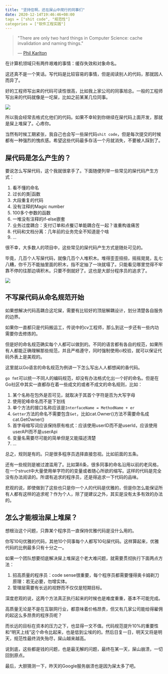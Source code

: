 ```yaml
---
title: "坚持住啊，还在屎山中爬行的同事们"
date: 2020-12-14T19:46:46+08:00
tags = ["shit code", "规范性"]
categories = ["软件工程实践"]
---
```


> "There are only two hard things in Computer Science: cache invalidation and naming things."
>
>  — [Phil Karlton](https://martinfowler.com/bliki/TwoHardThings.html)

在计算机领域只有两件艰难的事情：缓存失效和对象命名。

这还真不是一个笑话。写代码是比较容易的事情，但是阅读别人的代码，那就因人而异了。

好的工程师写出来的代码可读性很高，比如我上家公司的同事旭总。一般的工程师写出来的代码就像是一坨屎，比如之前某某几位同事。

![](https://suncle-public.oss-cn-shenzhen.aliyuncs.com/pics/article/best-practice-shit-code/你猜我的枪里有没有子弹.jpg)

所以我会经常去格式化他们的代码。如果不幸轮到你继续在屎代码上面开发，那就是屎上堆屎了。心疼你。

当然有时候工期紧张，我自己也会写一些屎代码`shit code`，但是每次提交的时候都有一种强烈的愧疚感。希望这些代码最多存活一个月就消失，不要被人踩到了。

## 屎代码是怎么产生的？

要说怎么写屎代码，这个我就很拿手了。下面随便列举一些常见的屎代码产生方式：

1. 看不懂的命名
2. 过长的类|函数
3. 大段重复的代码
4. 没有注释的Magic number
5. 100多个参数的函数
6. 一堆没有注释的if-else嵌套
7. 业务过度耦合：支付订单和点餐订单能耦合在一起？谁重构谁痛苦
8. 代码和文档分离：几年前的业务完全不知道是个啥
9. ...

很不幸，大多数人的项目中，这些常见的屎代码产生方式是随处可见的。

毕竟，几百个人写屎代码，就像几百个人堆积木。堆得歪歪扭扭，摇摇晃晃，乱七八糟，你千万不能抽里面的积木，指不定抽了一块就塌了。只能看见哪里觉得不牢靠不停的往那边填积木。只要不倒就好了。这也是大部分程序员的追求了。

![](https://suncle-public.oss-cn-shenzhen.aliyuncs.com/pics/article/best-practice-shit-code/拉屎.jpg)

## 不写屎代码从命名规范开始

如果想解决代码高耦合这坨屎，需要有比较好的顶层解耦设计，划分清楚各自服务的边界。

如果你一直都只是代码搬运工，传说中的cv工程师，那么到这一步还有一些内功需要你去修炼的。

但是好的命名规范确实每个人都可以做到的。不同的语言都有各自的规范，如果所有人都能正确理解那些规范，并且严格遵守，同时强制使用ci校验，就可以保证代码外表上是美观的。

这里就以Go语言的命名规范为例讲一下怎么写出人人都想闻的香代码。

`go fmt`可以统一不同人的编码规范，却没有办法格式化出一个好的命名。但是在Go社区中其实一直都存在着一些成文的或者不成文的命名规则，比如：

1. 某个名称在包外是否可见，就取决于其首个字符是否为大写字母
2. 使用驼峰命名而不是下划线
3. 单个方法的接口名称应该是`InterfaceName = MethodName + er`
4. `Getter`方法的命名不需要包含`Get`，比如cat.Owner()方法不需要命名成cat.GetOwner()
5. 首字母缩写词应该保持原有格式：应该使用userID而不是userId，应该使用userAPI而不是userApi
6. 变量名需要尽可能的简单但是又能描述清楚
7. ...

总之，规则是有的。只是很多程序员选择直接忽视。比如前面的五条。

还有一些规则是被过渡滥用了。比如第6条，很多同事的命名沿用以前的老风格，在一个struct中大量使用单字符的的变量或者随心所欲的缩写。这样的代码是完全没有办法阅读的。所谓有追求的程序员，还是得追求一下代码的品味。

悲观的说，即使做到了这些也只是你一个人的代码是优雅的，但是你怎么能保证所有人都有这样的追求呢？作为个人，除了提建议之外，其实是没有太多有效的办法的。

## 怎么才能根治屎上堆屎？

想根治这个问题，只靠某个程序员一直保持优雅代码是没什么用的。

你写10句优雅的代码，其他10个同事每个人都写10句屎代码。这样算起来，优雅代码的比例最多只有十分之一。

如果一个团队想要彻底解决屎上堆屎这个老大难问题，就需要贯彻执行下面两点方法：

1. 招高质量的程序员：code sense很重要，每个程序员都需要懂得奥卡姆剃刀原理：若无必要，勿增实体。
2. 管理层需要有长远的视野而不仅仅是短期目标。

深度悲观的说，这两个方法真正执行起来的时候也是难度重重，基本不可能完成。

高质量无论是不是在互联网行业，都意味着价格昂贵，但又有几家公司能给得雇佣的起这么多昂贵的程序员呢？

而长远的目标在资本的压力之下，也显得一文不值。代码规范提升10%的重要性和“明天上线”这个命令比起来，也是低到尘埃的的。然后日复一日，明天又将是明天，规范性最终消失殆尽，屎山越来越高。

说到底，这些都是钱的问题，也是最无解的问题，最终在某一天，屎山崩溃，一切回到原点。

最后，大胆猜测一下，昨天的Google服务崩溃也是因为屎太多了吧。

